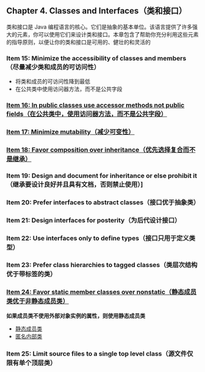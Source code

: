 ## Chapter 4. Classes and Interfaces（类和接口）    

类和接口是 Java 编程语言的核心。它们是抽象的基本单位。该语言提供了许多强大的元素，你可以使用它们来设计类和接口。本章包含了帮助你充分利用这些元素的指导原则，以便让你的类和接口是可用的、健壮的和灵活的

### Item 15: Minimize the accessibility of classes and members（尽量减少类和成员的可访问性）    
- 将类和成员的可访问性降到最低
- 在公共类中使用访问器方法，而不是公共字段

### [Item 16: In public classes use accessor methods not public fields（在公共类中，使用访问器方法，而不是公共字段）]()     


### [Item 17: Minimize mutability（减少可变性）](mutability)     


### [Item 18: Favor composition over inheritance（优先选择复合而不是继承）](inheritance)     


### Item 19: Design and document for inheritance or else prohibit it（继承要设计良好并且具有文档，否则禁止使用）]     


### Item 20: Prefer interfaces to abstract classes（接口优于抽象类）    


### Item 21: Design interfaces for posterity（为后代设计接口）     


### Item 22: Use interfaces only to define types（接口只用于定义类型）    


### Item 23: Prefer class hierarchies to tagged classes（类层次结构优于带标签的类）    


### [Item 24: Favor static member classes over nonstatic（静态成员类优于非静态成员类）](nested)       

**如果成员类不使用外部对象实例的属性，则使用静态成员类**
- [静态成员类](nested/StaticMember.java)
- [匿名内部类](nested/AnonymousInner.java)

### Item 25: Limit source files to a single top level class（源文件仅限有单个顶层类）     


